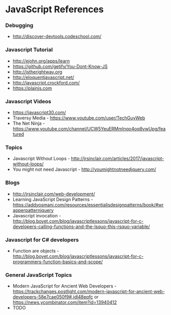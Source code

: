 # JavaScript References

### Debugging
* http://discover-devtools.codeschool.com/

### Javascript Tutorial
* http://ejohn.org/apps/learn
* https://github.com/getify/You-Dont-Know-JS
* http://jstherightway.org
* http://eloquentjavascript.net/
* http://javascript.crockford.com/
* https://plainjs.com

### Javascript Videos
* https://javascript30.com/
* Traversy Media - https://www.youtube.com/user/TechGuyWeb
* The Net Ninja - https://www.youtube.com/channel/UCW5YeuERMmlnqo4oq8vwUpg/featured



### Topics
* Javascript Without Loops - http://jrsinclair.com/articles/2017/javascript-without-loops/
* You might not need Javascript - http://youmightnotneedjquery.com/

### Blogs
* http://jrsinclair.com/web-development/
* Learning JavaScript Design Patterns - https://addyosmani.com/resources/essentialjsdesignpatterns/book/#wrapperpatternjquery 
* Javascript invocation - http://blog.boyet.com/blog/javascriptlessons/javascript-for-c-developers-calling-functions-and-the-lsquo-this-rsquo-variable/

### Javascript for C# developers
* Function are objects - http://blog.boyet.com/blog/javascriptlessons/javascript-for-c-programmers-function-basics-and-scope/

### General JavaScript Topics
* Modern JavaScript for Ancient Web Developers - 
    https://trackchanges.postlight.com/modern-javascript-for-ancient-web-developers-58e7cae050f9#.jdl48eqfc or             https://news.ycombinator.com/item?id=13940412
* TODO
